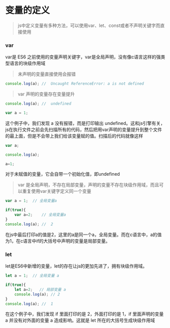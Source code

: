# 变量的定义

> js中定义变量有多种方法，可以使用var、let、const或者不声明关键字而直接使用

### var
var是 ES6 之前使用的变量声明关键字，var是全局声明，没有像c语言这样的强类型语言的块级作用域

> 未声明的变量直接使用会报错

``` javascript
console.log(a); //  Uncaught ReferenceError: a is not defined
```

> var 声明的变量存在变量提升

``` javascript
console.log(a); //  undefined

var a = 1;
```
这个例子中，我们发现 a 没有报错，而是打印输出 undefined。这和js引擎有关，js在执行文件之前会先扫描所有的代码，然后把用var声明的变量提升到整个文件的最上面，但是不会带上我们给该变量赋的值。扫描后的代码就像这样

``` javascript
var a;

console.log(a);

a=1;
```
对于未赋值的变量，它会自带一个初始化值，即undefined

> var 是全局声明，不存在局部变量，声明的变量不存在块级作用域，而且可以重复使用var关键字定义同一个变量

``` javascript
var a = 1;  // 全局变量a

if(true){
    var a=2;    // 全局变量a
}
console.log(a); //  2
```
在js中最后打印a的值是2，这里的a是同一个a，全局变量。而在c语言中，a的值为1，在c语言中if的大括号中声明的变量是局部变量。

### let
let是ES6中新增的变量，let的存在让js的更加先进了，拥有块级作用域。
``` javascript
let a = 1;  // 全局变量 a

if(true){
    let a=2;   // 局部变量 a
    console.log(a); // 2
}
console.log(a); //  1
```
在这个例子中，我们发现 if 里面打印的是 2，外面打印的是 1，if 里面声明的变量 a 并没有对外面的变量 a 造成影响。这就是 let 所在的大括号生成块级作用域



